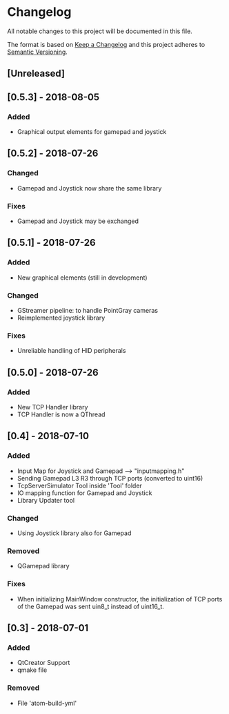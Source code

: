 # Changelog
All notable changes to this project will be documented in this file.

The format is based on [Keep a Changelog](https://keepachangelog.com/en/1.0.0/)
and this project adheres to [Semantic Versioning](https://semver.org/spec/v2.0.0.html).

## [Unreleased]

## [0.5.3] - 2018-08-05
### Added
- Graphical output elements for gamepad and joystick

## [0.5.2] - 2018-07-26
### Changed
- Gamepad and Joystick now share the same library

### Fixes
- Gamepad and Joystick may be exchanged

## [0.5.1] - 2018-07-26
### Added
- New graphical elements (still in development)

### Changed
- GStreamer pipeline: to handle PointGray cameras
- Reimplemented joystick library

### Fixes
- Unreliable handling of HID peripherals

## [0.5.0] - 2018-07-26
### Added
- New TCP Handler library
- TCP Handler is now a QThread

## [0.4] - 2018-07-10
### Added
- Input Map for Joystick and Gamepad --> "inputmapping.h"
- Sending Gamepad L3 R3 through TCP ports (converted to uint16)
- TcpServerSimulator Tool inside 'Tool' folder
- IO mapping function for Gamepad and Joystick
- Library Updater tool

### Changed
- Using Joystick library also for Gamepad

### Removed
- QGamepad library

### Fixes
- When initializing MainWindow constructor, the initialization of TCP ports of the Gamepad
	was sent uin8_t instead of uint16_t.

## [0.3] - 2018-07-01
### Added
- QtCreator Support
- qmake file

### Removed
- File 'atom-build-yml'
